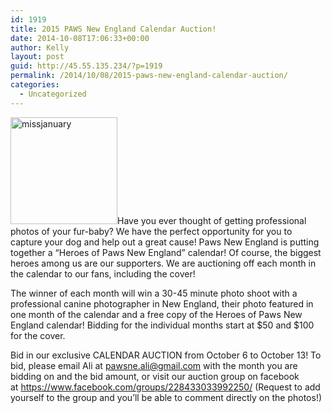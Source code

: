 ```yaml
---
id: 1919
title: 2015 PAWS New England Calendar Auction!
date: 2014-10-08T17:06:33+00:00
author: Kelly
layout: post
guid: http://45.55.135.234/?p=1919
permalink: /2014/10/08/2015-paws-new-england-calendar-auction/
categories:
  - Uncategorized
---
```

<img class="alignleft  wp-image-1920" src="https://pawsnewengland.com/wp-content/uploads/2014/10/missjanuary.jpg" alt="missjanuary" width="171" height="171" />Have you ever thought of getting professional photos of your fur-baby? We have the perfect opportunity for you to capture your dog and help out a great cause! Paws New England is putting together a “Heroes of Paws New England” calendar! Of course, the biggest heroes among us are our supporters. We are auctioning off each month in the calendar to our fans, including the cover!

The winner of each month will win a 30-45 minute photo shoot with a professional canine photographer in New England, their photo featured in one month of the calendar and a free copy of the Heroes of Paws New England calendar! Bidding for the individual months start at $50 and $100 for the cover.

Bid in our exclusive CALENDAR AUCTION from <span data-term="goog_720977850">October 6 to October 13</span>! To bid, please email Ali at <pawsne.ali@gmail.com> with the month you are bidding on and the bid amount, or visit our auction group on facebook at <https://www.facebook.com/groups/228433033992250/> (Request to add yourself to the group and you’ll be able to comment directly on the photos!)